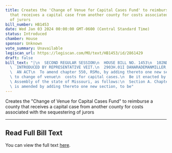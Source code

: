 ```yaml
---
title: Creates the 'Change of Venue for Capital Cases Fund' to reimburse a county
  that receives a capital case from another county for costs associated with the sequestering
  of jurors
bill_number: HB1453
date: Wed Jan 03 2024 00:00:00 GMT-0600 (Central Standard Time)
status: Introduced
chamber: House
sponsor: Unknown
vote_summary: Unavailable
legiscan_url: https://legiscan.com/MO/text/HB1453/id/2861429
draft: false
bill_text: "|\n  SECOND REGULAR SESSION\n  HOUSE BILL NO. 1453\n  102ND GENERAL ASSEMBLY\n\
  \  INTRODUCED BY REPRESENTATIVE VEIT.\n  2903H.01I DANARADEMANMILLER,ChiefClerk\n\
  \  AN ACT\n  To amend chapter 550, RSMo, by adding thereto one new section relating\
  \ to change of venue\n  costs for capital cases.\n  Be it enacted by the General\
  \ Assembly of the state of Missouri, as follows:\n  Section A. Chapter 550, RSMo,\
  \ is amended by adding thereto one new section, to be"
---
```

Creates the "Change of Venue for Capital Cases Fund" to reimburse a county that receives a capital case from another county for costs associated with the sequestering of jurors

---

## Read Full Bill Text

You can view the full text [here](https://legiscan.com/MO/text/HB1453/id/2861429).
